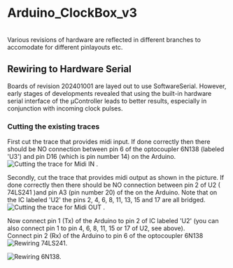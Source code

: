 # Arduino_ClockBox_v3<br>
<br>
Various revisions of hardware are reflected in different branches to accomodate for different
pinlayouts etc.

## Rewiring to Hardware Serial  
Boards of revision 202401001 are layed out to use SoftwareSerial. However, early stages of developments revealed that using the built-in hardware serial interface of the µController leads to better results, especially in conjunction with incoming clock pulses.  
  

### Cutting the existing traces
First cut the trace that provides midi input. If done correctly then there should be NO connection between pin 6 of the optocoupler 6N138 (labeled 'U3') and pin D16 (which is pin number 14) on the Arduino.
![Cutting the trace for Midi IN .](https://github.com/Andymann/Arduino_ClockBox_v3/blob/main/images/image_1.jpg?raw=true)  
  
Secondly, cut the trace that provides midi output as shown in the picture. If done correctly then there should be NO connection between pin 2 of U2 ( 74LS241 )and pin A3 (pin number 20) of the on the Arduino. Note that on the IC labeled 'U2' the pins 2, 4, 6, 8, 11, 13, 15 and 17 are all bridged.
![Cutting the trace for Midi OUT .](https://github.com/Andymann/Arduino_ClockBox_v3/blob/main/images/image_2.jpg?raw=true)  
  
Now connect pin 1 (Tx) of the Arduino to pin 2 of IC labeled 'U2' (you can also connect pin 1 to pin 4, 6, 8, 11, 15 or 17 of U2, see above).  
Connect pin 2 (Rx) of the Arduino to pin 6 of the optocoupler 6N138
![Rewiring 74LS241.](https://github.com/Andymann/Arduino_ClockBox_v3/blob/main/images/image_4.jpg?raw=true)
  
![Rewiring 6N138.](https://github.com/Andymann/Arduino_ClockBox_v3/blob/main/images/image_5.jpg?raw=true)